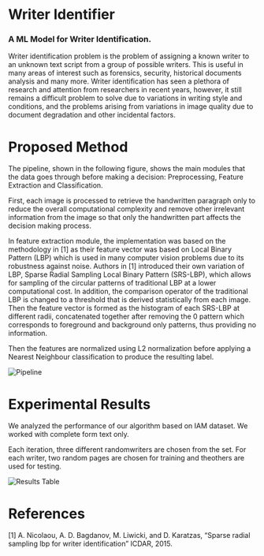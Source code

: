 # Writer Identifier

### A ML Model for Writer Identification.

Writer identification problem is the problem of assigning a known writer
to an unknown text script from a group of possible writers. This is
useful in many areas of interest such as forensics, security, historical
documents analysis and many more. Writer identification has seen a
plethora of research and attention from researchers in recent years,
however, it still remains a difficult problem to solve due to variations
in writing style and conditions, and the problems arising from
variations in image quality due to document degradation and other
incidental factors.

Proposed Method
===============

The pipeline, shown in the following figure, shows the main modules that the data goes through
before making a decision: Preprocessing, Feature Extraction and
Classification.

First, each image is processed to retrieve the handwritten paragraph
only to reduce the overall computational complexity and remove other
irrelevant information from the image so that only the handwritten part
affects the decision making process.

In feature extraction module, the implementation was based on the
methodology in [1] as their feature vector was based on Local Binary
Pattern (LBP) which is used in many computer vision problems due to its
robustness against noise. Authors in [1] introduced their own variation of LBP,
Sparse Radial Sampling Local Binary Pattern (SRS-LBP), which allows for
sampling of the circular patterns of traditional LBP at a lower
computational cost. In addition, the comparison operator of the
traditional LBP is changed to a threshold that is derived statistically
from each image. Then the feature vector is formed as the histogram of
each SRS-LBP at different radii, concatenated together after removing
the 0 pattern which corresponds to foreground and background only
patterns, thus providing no information. 

Then the features are normalized using L2 normalization before applying a Nearest Neighbour
classification to produce the resulting label.

![Pipeline](https://user-images.githubusercontent.com/32196766/105079726-7d617580-5a98-11eb-9ab9-1f582dcd6deb.png)

Experimental Results
====================
We analyzed the performance of our algorithm based on IAM dataset.  We worked with complete form text only. 

Each iteration, three different randomwriters are chosen from the set.  For each writer, two random pages are chosen for training and theothers are used for testing.

![Results Table](https://user-images.githubusercontent.com/32196766/105080743-edbcc680-5a99-11eb-8d2a-8d300c5196d2.png)


References
==========
[1] A. Nicolaou, A. D. Bagdanov, M. Liwicki, and D. Karatzas, “Sparse
radial sampling lbp for writer identification” ICDAR, 2015.